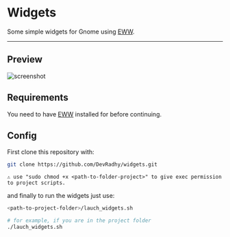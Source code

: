 # Widgets
Some simple widgets for Gnome using [EWW](https://github.com/elkowar/eww).

---

## Preview
![screenshot](https://user-images.githubusercontent.com/50425715/191887245-db6c27ee-d279-45a6-8d47-784fb111612f.png)

## Requirements
You need to have [EWW](https://github.com/elkowar/eww) installed for before continuing.

## Config
First clone this repository with:

```bash
git clone https://github.com/DevRadhy/widgets.git
```

```
⚠️ use "sudo chmod +x <path-to-folder-project>" to give exec permission to project scripts.
```

and finally to run the widgets just use:

```bash
<path-to-project-folder>/lauch_widgets.sh

# for example, if you are in the project folder
./lauch_widgets.sh
```
